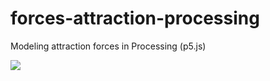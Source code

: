 # forces-attraction-processing
Modeling attraction forces in Processing (p5.js)

<img src="https://media.giphy.com/media/26AHwdFQ21uBlh6Eg/giphy.gif"/>
